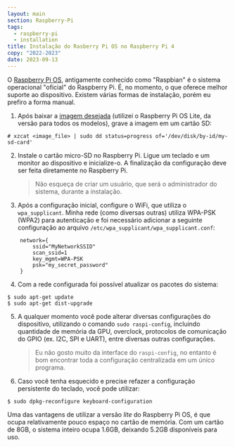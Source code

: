 ```yaml
---
layout: main
section: Raspberry-Pi
tags:
  - raspberry-pi
  - installation
title: Instalação do Rasberry Pi OS no Raspberry Pi 4
copy: "2022-2023"
date: 2023-09-13
---
```


O [Raspberry Pi OS](https://www.raspberrypi.com/software/), antigamente conhecido como "Raspbian" é o sistema operacional "oficial" do Raspberry Pi. É, no momento, o que oferece melhor suporte ao dispositivo. Existem várias formas de instalação, porém eu prefiro a forma manual.

1. Após baixar a [imagem desejada](https://www.raspberrypi.com/software/operating-systems/) (utilizei o Raspberry Pi OS Lite, da versão para todos os modelos), grave a imagem em um cartão SD:
```nohl
# xzcat <image_file> | sudo dd status=progress of='/dev/disk/by-id/my-sd-card'
```

2. Instale o cartão micro-SD no Raspberry Pi. Ligue um teclado e um monitor ao dispositivo e inicialize-o. A finalização da configuração deve ser feita diretamente no Raspberry Pi.
    > Não esqueça de criar um usuário, que será o administrador do sistema, durante a instalação.

3. Após a configuração inicial, configure o WiFi, que utiliza o `wpa_supplicant`. Minha rede (como diversas outras) utiliza WPA-PSK (WPA2) para autenticação e foi necessário adicionar a seguinte configuração ao arquivo `/etc/wpa_supplicant/wpa_supplicant.conf`:
```nohl
    network={
        ssid="MyNetworkSSID"
        scan_ssid=1
        key_mgmt=WPA-PSK
        psk="my_secret_password"
    }
```

4. Com a rede configurada foi possível atualizar os pacotes do sistema:
```nohl
$ sudo apt-get update
$ sudo apt-get dist-upgrade
```

5. A qualquer momento você pode alterar diversas configurações do dispositivo, utilizando o comando `sudo raspi-config`, incluindo quantidade de memória da GPU, overclock, protocolos de comunicação do GPIO (ex. I2C, SPI e UART), entre diversas outras configurações.
    > Eu não gosto muito da interface do `raspi-config`, no entanto é bom encontrar toda a configuração centralizada em um único programa.

6. Caso você tenha esquecido e precise refazer a configuração persistente do teclado, você pode utilizar:
```nohl
$ sudo dpkg-reconfigure keyboard-configuration
```

Uma das vantagens de utilizar a versão _lite_ do Raspberry Pi OS, é que ocupa relativamente pouco espaço no cartão de memória. Com um cartão de 8GB, o sistema inteiro ocupa 1.6GB, deixando 5.2GB disponíveis para uso.


